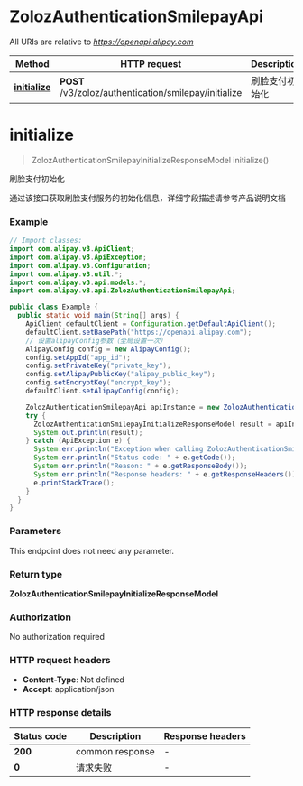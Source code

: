 # ZolozAuthenticationSmilepayApi

All URIs are relative to *https://openapi.alipay.com*

| Method | HTTP request | Description |
|------------- | ------------- | -------------|
| [**initialize**](ZolozAuthenticationSmilepayApi.md#initialize) | **POST** /v3/zoloz/authentication/smilepay/initialize | 刷脸支付初始化 |


<a name="initialize"></a>
# **initialize**
> ZolozAuthenticationSmilepayInitializeResponseModel initialize()

刷脸支付初始化

通过该接口获取刷脸支付服务的初始化信息，详细字段描述请参考产品说明文档

### Example
```java
// Import classes:
import com.alipay.v3.ApiClient;
import com.alipay.v3.ApiException;
import com.alipay.v3.Configuration;
import com.alipay.v3.util.*;
import com.alipay.v3.api.models.*;
import com.alipay.v3.api.ZolozAuthenticationSmilepayApi;

public class Example {
  public static void main(String[] args) {
    ApiClient defaultClient = Configuration.getDefaultApiClient();
    defaultClient.setBasePath("https://openapi.alipay.com");
    // 设置alipayConfig参数（全局设置一次）
    AlipayConfig config = new AlipayConfig();
    config.setAppId("app_id");
    config.setPrivateKey("private_key");
    config.setAlipayPublicKey("alipay_public_key");
    config.setEncryptKey("encrypt_key");
    defaultClient.setAlipayConfig(config);

    ZolozAuthenticationSmilepayApi apiInstance = new ZolozAuthenticationSmilepayApi(defaultClient);
    try {
      ZolozAuthenticationSmilepayInitializeResponseModel result = apiInstance.initialize();
      System.out.println(result);
    } catch (ApiException e) {
      System.err.println("Exception when calling ZolozAuthenticationSmilepayApi#initialize");
      System.err.println("Status code: " + e.getCode());
      System.err.println("Reason: " + e.getResponseBody());
      System.err.println("Response headers: " + e.getResponseHeaders());
      e.printStackTrace();
    }
  }
}
```

### Parameters
This endpoint does not need any parameter.

### Return type

**ZolozAuthenticationSmilepayInitializeResponseModel**

### Authorization

No authorization required

### HTTP request headers

 - **Content-Type**: Not defined
 - **Accept**: application/json

### HTTP response details
| Status code | Description | Response headers |
|-------------|-------------|------------------|
| **200** | common response |  -  |
| **0** | 请求失败 |  -  |


